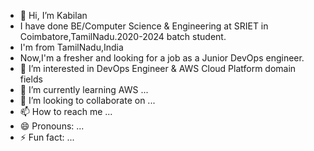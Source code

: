 - 👋 Hi, I’m Kabilan
-    I have done BE/Computer Science & Engineering at SRIET in Coimbatore,TamilNadu.2020-2024 batch student.
-    I'm from TamilNadu,India
-    Now,I'm a fresher and looking for a job as a Junior DevOps engineer.
- 👀 I’m interested in DevOps Engineer & AWS Cloud Platform domain fields
- 🌱 I’m currently learning AWS ...
- 💞️ I’m looking to collaborate on ...
- 📫 How to reach me ...
- 😄 Pronouns: ...
- ⚡ Fun fact: ...

<!---
Kabilan2370/Kabilan2370 is a ✨ special ✨ repository because its `README.md` (this file) appears on your GitHub profile.
You can click the Preview link to take a look at your changes.
--->
